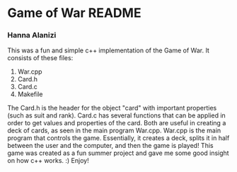 # Game of War README
### Hanna Alanizi

This was a fun and simple c++ implementation of the Game of War. It consists of these files:
1. War.cpp
2. Card.h
3. Card.c
4. Makefile

The Card.h is the header for the object "card" with important properties (such as suit and rank). Card.c has several functions that can be applied in order to get values and properties of the card. Both are useful in creating a deck of cards, as seen in the main program War.cpp.
War.cpp is the main program that controls the game. Essentially, it creates a deck, splits it in half between the user and the computer, and then the game is played! 
This game was created as a fun summer project and gave me some good insight on how c++ works. :)
Enjoy!
